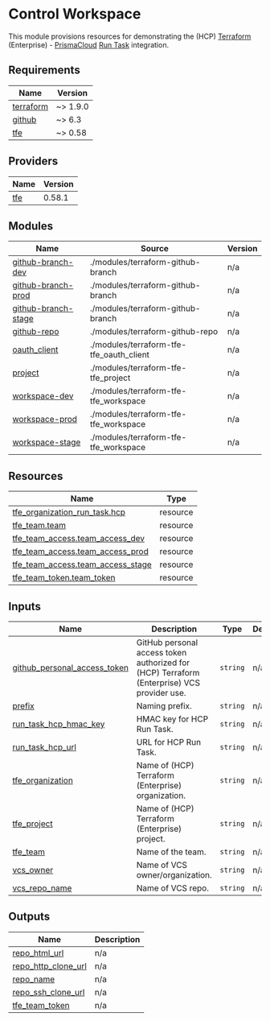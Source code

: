 # Control Workspace

This module provisions resources for demonstrating the (HCP) [Terraform](https://terraform.io) (Enterprise) - [PrismaCloud](https://www.paloaltonetworks.com/prisma/cloud) [Run Task](https://docs.prismacloud.io/en/enterprise-edition/content-collections/application-security/get-started/connect-code-and-build-providers/ci-cd-runs/add-terraform-run-tasks) integration.

<!-- BEGIN_TF_DOCS -->
## Requirements

| Name | Version |
|------|---------|
| <a name="requirement_terraform"></a> [terraform](#requirement\_terraform) | ~> 1.9.0 |
| <a name="requirement_github"></a> [github](#requirement\_github) | ~> 6.3 |
| <a name="requirement_tfe"></a> [tfe](#requirement\_tfe) | ~> 0.58 |

## Providers

| Name | Version |
|------|---------|
| <a name="provider_tfe"></a> [tfe](#provider\_tfe) | 0.58.1 |

## Modules

| Name | Source | Version |
|------|--------|---------|
| <a name="module_github-branch-dev"></a> [github-branch-dev](#module\_github-branch-dev) | ./modules/terraform-github-branch | n/a |
| <a name="module_github-branch-prod"></a> [github-branch-prod](#module\_github-branch-prod) | ./modules/terraform-github-branch | n/a |
| <a name="module_github-branch-stage"></a> [github-branch-stage](#module\_github-branch-stage) | ./modules/terraform-github-branch | n/a |
| <a name="module_github-repo"></a> [github-repo](#module\_github-repo) | ./modules/terraform-github-repo | n/a |
| <a name="module_oauth_client"></a> [oauth\_client](#module\_oauth\_client) | ./modules/terraform-tfe-tfe_oauth_client | n/a |
| <a name="module_project"></a> [project](#module\_project) | ./modules/terraform-tfe-tfe_project | n/a |
| <a name="module_workspace-dev"></a> [workspace-dev](#module\_workspace-dev) | ./modules/terraform-tfe-tfe_workspace | n/a |
| <a name="module_workspace-prod"></a> [workspace-prod](#module\_workspace-prod) | ./modules/terraform-tfe-tfe_workspace | n/a |
| <a name="module_workspace-stage"></a> [workspace-stage](#module\_workspace-stage) | ./modules/terraform-tfe-tfe_workspace | n/a |

## Resources

| Name | Type |
|------|------|
| [tfe_organization_run_task.hcp](https://registry.terraform.io/providers/hashicorp/tfe/latest/docs/resources/organization_run_task) | resource |
| [tfe_team.team](https://registry.terraform.io/providers/hashicorp/tfe/latest/docs/resources/team) | resource |
| [tfe_team_access.team_access_dev](https://registry.terraform.io/providers/hashicorp/tfe/latest/docs/resources/team_access) | resource |
| [tfe_team_access.team_access_prod](https://registry.terraform.io/providers/hashicorp/tfe/latest/docs/resources/team_access) | resource |
| [tfe_team_access.team_access_stage](https://registry.terraform.io/providers/hashicorp/tfe/latest/docs/resources/team_access) | resource |
| [tfe_team_token.team_token](https://registry.terraform.io/providers/hashicorp/tfe/latest/docs/resources/team_token) | resource |

## Inputs

| Name | Description | Type | Default | Required |
|------|-------------|------|---------|:--------:|
| <a name="input_github_personal_access_token"></a> [github\_personal\_access\_token](#input\_github\_personal\_access\_token) | GitHub personal access token authorized for (HCP) Terraform (Enterprise) VCS provider use. | `string` | n/a | yes |
| <a name="input_prefix"></a> [prefix](#input\_prefix) | Naming prefix. | `string` | n/a | yes |
| <a name="input_run_task_hcp_hmac_key"></a> [run\_task\_hcp\_hmac\_key](#input\_run\_task\_hcp\_hmac\_key) | HMAC key for HCP Run Task. | `string` | n/a | yes |
| <a name="input_run_task_hcp_url"></a> [run\_task\_hcp\_url](#input\_run\_task\_hcp\_url) | URL for HCP Run Task. | `string` | n/a | yes |
| <a name="input_tfe_organization"></a> [tfe\_organization](#input\_tfe\_organization) | Name of (HCP) Terraform (Enterprise) organization. | `string` | n/a | yes |
| <a name="input_tfe_project"></a> [tfe\_project](#input\_tfe\_project) | Name of (HCP) Terraform (Enterprise) project. | `string` | n/a | yes |
| <a name="input_tfe_team"></a> [tfe\_team](#input\_tfe\_team) | Name of the team. | `string` | n/a | yes |
| <a name="input_vcs_owner"></a> [vcs\_owner](#input\_vcs\_owner) | Name of VCS owner/organization. | `string` | n/a | yes |
| <a name="input_vcs_repo_name"></a> [vcs\_repo\_name](#input\_vcs\_repo\_name) | Name of VCS repo. | `string` | n/a | yes |

## Outputs

| Name | Description |
|------|-------------|
| <a name="output_repo_html_url"></a> [repo\_html\_url](#output\_repo\_html\_url) | n/a |
| <a name="output_repo_http_clone_url"></a> [repo\_http\_clone\_url](#output\_repo\_http\_clone\_url) | n/a |
| <a name="output_repo_name"></a> [repo\_name](#output\_repo\_name) | n/a |
| <a name="output_repo_ssh_clone_url"></a> [repo\_ssh\_clone\_url](#output\_repo\_ssh\_clone\_url) | n/a |
| <a name="output_tfe_team_token"></a> [tfe\_team\_token](#output\_tfe\_team\_token) | n/a |
<!-- END_TF_DOCS -->